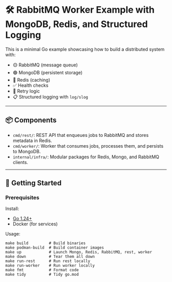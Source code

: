 # 🛠️ RabbitMQ Worker Example with MongoDB, Redis, and Structured Logging

This is a minimal Go example showcasing how to build a distributed system with:
- 🟡 RabbitMQ (message queue)
- 🟢 MongoDB (persistent storage)
- 🔴 Redis (caching)
- ✅ Health checks
- 🔁 Retry logic
- 📋 Structured logging with `log/slog`

---

## 📦 Components

- `cmd/rest/`: REST API that enqueues jobs to RabbitMQ and stores metadata in Redis.
- `cmd/worker/`: Worker that consumes jobs, processes them, and persists to MongoDB.
- `internal/infra/`: Modular packages for Redis, Mongo, and RabbitMQ clients.

---

## 🚀 Getting Started

### Prerequisites

Install:
- [Go 1.24+](https://go.dev/)
- Docker (for services)

Usage:

``` shell
make build         # Build binaries
make podman-build  # Build container images
make up            # Launch Mongo, Redis, RabbitMQ, rest, worker
make down          # Tear them all down
make run-rest      # Run rest locally
make run-worker    # Run worker locally
make fmt           # Format code
make tidy          # Tidy go.mod
```
